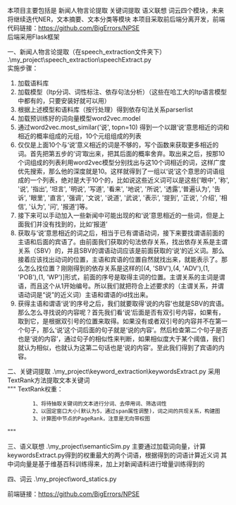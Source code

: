 本项目主要包括是 新闻人物言论提取 关键词提取 语义联想 词云四个模块，未来将继续迭代NER，文本摘要、文本分类等模块
本项目采取前后端分离开发，前端代码链接：https://github.com/BigErrors/NPSE  
                          后端采用Flask框架

一、新闻人物言论提取（在speech_extraction文件夹下）  
.\my_project\speech_extraction\speechExtract.py                     
实施步骤：
1. 加载语料库
2. 加载模型（ltp分词、词性标注、依存句法分析）（这些在哈工大的ltp语言模型中都有的，只要安装好就可以用）
3. 根据上述模型和语料库（按行处理）得到依存句法关系parserlist
4. 加载预训练好的词向量模型word2vec.model
5. 通过word2vec.most_similar('说', topn=10) 得到一个以跟‘说’意思相近的词和相近的概率组成的元组，10个元组组成的列表
6. 仅仅是上面10个与‘说’意义相近的词是不够的，写个函数来获取更多相近的词。首先把第五步的‘词’取出来，把其后面的概率舍弃。取出来之后，按那10个词组成的列表利用word2vec模型分别找出与这10个词相近的词，这样广度优先搜索，那么他的深度就是10。这样就得到了一组以‘说’这个意思的词语组成的一个列表，绝对是大于10个的，比如说这些近义词可以是这些['眼中', '称', '说', '指出', '坦言', '明说', '写道', '看来', '地说', '所说', '透露',‘普遍认为', '告诉', '眼里', '直言', '强调', '文说', '说道', '武说', '表示', '提到', '正说', '介绍', '相信', '认为', '问', '报道']等。
7. 接下来可以手动加入一些新闻中可能出现的和‘说’意思相近的一些词，但是上面我们并没有找到的，比如‘报道’
8. 获取与‘说’意思相近的词之后，相当于已有谓语动词，接下来要找谓语前面的主语和后面的宾语了。由前面我们获取的句法依存关系，找出依存关系是主谓关系（SBV）的，并且SBV的谓语动词应该是前面获取的‘说’的近义词。那么接着应该找出动词的位置，主语和宾语的位置自然就找出来，就能表示了。那么怎么找位置？刚刚得到的依存关系是这样的[(4, 'SBV'),(4, 'ADV'),(1, 'POB'),(1, 'WP')]形式，前面的序号是取得主词的位置。主谓关系的主词是谓语，而且这个从1开始编号。所以我们就把符合上述要求的（主谓关系，并谓语动词是“说”的近义词）主语和谓语的id找出来。
9. 获得主语和谓语‘说’的序号之后，我们就要取得‘说的内容’也就是SBV的宾语。那么怎么寻找说的内容呢？首先我们看‘说’后面是否有双引号内容，如果有，取到它，是根据双引号的位置来取得。如果没有或者双引号的内容并不在第一个句子，那么‘说’这个词后面的句子就是‘说的内容’。然后检查第二个句子是否也是‘说的内容’，通过句子的相似性来判断，如果相似度大于某个阈值，我们就认为相似，也就认为这第二句话也是‘说的内容’。至此我们得到了宾语的内容。

二、关键词提取
.\my_project\keyword_extraction\keywordsExtract.py
采用TextRank方法提取文本关键词  
"""
       TextRank权重：

            1、将待抽取关键词的文本进行分词、去停用词、筛选词性
            2、以固定窗口大小(默认为5，通过span属性调整)，词之间的共现关系，构建图
            3、计算图中节点的PageRank，注意是无向带权图
"""

三、语义联想
.\my_project\semanticSim.py
主要通过加载词向量，计算keywordsExtract.py得到的权重最大的两个词语，根据得到的词语计算近义词
其中词向量是基于维基百科训练得来，加上对新闻语料进行增量训练得到的

四、词云
.\my_project\word_statics.py

前端链接：https://github.com/BigErrors/NPSE









